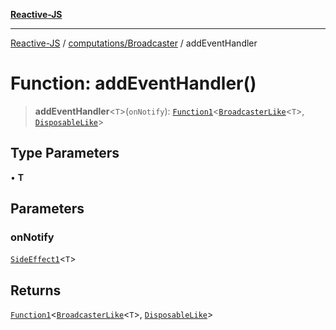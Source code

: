 [**Reactive-JS**](../../../README.md)

***

[Reactive-JS](../../../README.md) / [computations/Broadcaster](../README.md) / addEventHandler

# Function: addEventHandler()

> **addEventHandler**\<`T`\>(`onNotify`): [`Function1`](../../../functions/type-aliases/Function1.md)\<[`BroadcasterLike`](../../interfaces/BroadcasterLike.md)\<`T`\>, [`DisposableLike`](../../../utils/interfaces/DisposableLike.md)\>

## Type Parameters

• **T**

## Parameters

### onNotify

[`SideEffect1`](../../../functions/type-aliases/SideEffect1.md)\<`T`\>

## Returns

[`Function1`](../../../functions/type-aliases/Function1.md)\<[`BroadcasterLike`](../../interfaces/BroadcasterLike.md)\<`T`\>, [`DisposableLike`](../../../utils/interfaces/DisposableLike.md)\>
